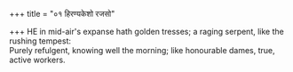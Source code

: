 +++
title = "०१ हिरण्यकेशो रजसो"

+++
HE in mid-air's expanse hath golden tresses; a raging serpent, like the rushing tempest:  
     Purely refulgent, knowing well the morning; like honourable dames, true, active workers.